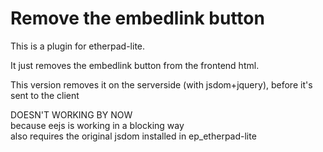 # Remove the embedlink button
This is a plugin for etherpad-lite.

It just removes the embedlink button from the frontend html.

This version removes it on the serverside (with jsdom+jquery), before it's sent to the client

DOESN'T WORKING BY NOW
<br>because eejs is working in a blocking way
<br>also requires the original jsdom installed in ep_etherpad-lite